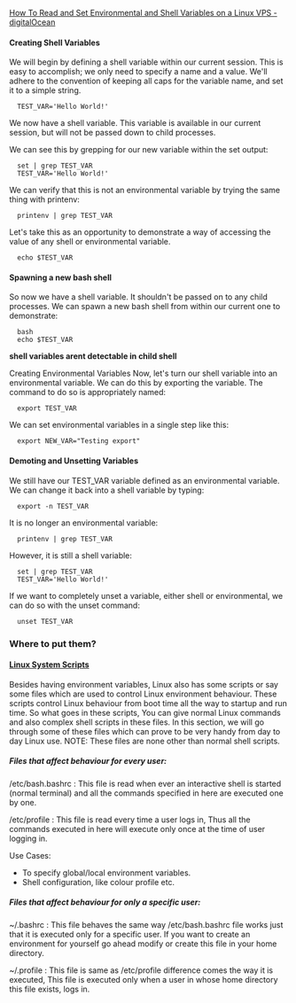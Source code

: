 [How To Read and Set Environmental and Shell Variables on a Linux VPS - digitalOcean](https://www.digitalocean.com/community/tutorials/how-to-read-and-set-environmental-and-shell-variables-on-a-linux-vps)       


#### Creating Shell Variables
We will begin by defining a shell variable within our current session. This is easy to accomplish; we only need to specify a name and a value. We'll adhere to the convention of keeping all caps for the variable name, and set it to a simple string.
```
  TEST_VAR='Hello World!'
```

We now have a shell variable. This variable is available in our current session, but will not be passed down to child processes.

We can see this by grepping for our new variable within the set output:
```
  set | grep TEST_VAR
  TEST_VAR='Hello World!'
```

We can verify that this is not an environmental variable by trying the same thing with printenv:
```
  printenv | grep TEST_VAR
```

Let's take this as an opportunity to demonstrate a way of accessing the value of any shell or environmental variable.
```
  echo $TEST_VAR
```

#### Spawning a new bash shell
So now we have a shell variable. It shouldn't be passed on to any child processes. We can spawn a new bash shell from within our current one to demonstrate:
```
  bash
  echo $TEST_VAR
```
**shell variables arent detectable in child shell**

Creating Environmental Variables
Now, let's turn our shell variable into an environmental variable. We can do this by exporting the variable. The command to do so is appropriately named:
```
  export TEST_VAR
```


We can set environmental variables in a single step like this:
```
  export NEW_VAR="Testing export"
```

#### Demoting and Unsetting Variables
We still have our TEST_VAR variable defined as an environmental variable. We can change it back into a shell variable by typing:
```
  export -n TEST_VAR
```

It is no longer an environmental variable:
```
  printenv | grep TEST_VAR
```

However, it is still a shell variable:
```
  set | grep TEST_VAR
  TEST_VAR='Hello World!'
```

If we want to completely unset a variable, either shell or environmental, we can do so with the unset command:
```
  unset TEST_VAR
```

### Where to put them?

#### [Linux System Scripts](https://codeburst.io/linux-environment-variables-53cea0245dc9)   
Besides having environment variables, Linux also has some scripts or say some files which are used to control Linux environment behaviour. These scripts control Linux behaviour from boot time all the way to startup and run time. So what goes in these scripts, You can give normal Linux commands and also complex shell scripts in these files.
In this section, we will go through some of these files which can prove to be very handy from day to day Linux use.
NOTE: These files are none other than normal shell scripts.
##### Files that affect behaviour for every user:

/etc/bash.bashrc : This file is read when ever an interactive shell is started (normal terminal) and all the commands specified in here are executed one by one.

/etc/profile : This file is read every time a user logs in, Thus all the commands executed in here will execute only once at the time of user logging in.

Use Cases:
* To specify global/local environment variables.
* Shell configuration, like colour profile etc.

##### Files that affect behaviour for only a specific user:

~/.bashrc : This file behaves the same way /etc/bash.bashrc file works just that it is executed only for a specific user. If you want to create an environment for yourself go ahead modify or create this file in your home directory.

~/.profile : This file is same as /etc/profile difference comes the way it is executed, This file is executed only when a user in whose home directory this file exists, logs in.
